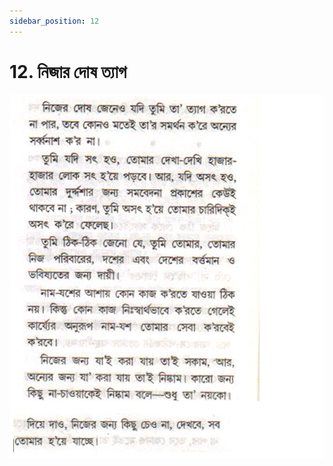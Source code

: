 ```yaml
---
sidebar_position: 12
---
```



# 12.   নিজার দোষ ত্যাগ

![নিজার দোষ ত্যাগ](../../../static/img/bengali/verse12.png)